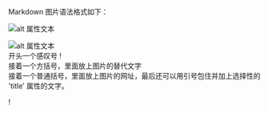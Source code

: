 Markdown 图片语法格式如下：

![alt 属性文本](图片地址)

![alt 属性文本](图片地址 "可选标题")  
开头一个感叹号 !  
接着一个方括号，里面放上图片的替代文字  
接着一个普通括号，里面放上图片的网址，最后还可以用引号包住并加上选择性的 'title' 属性的文字。






!